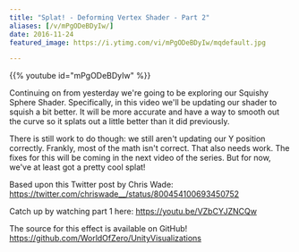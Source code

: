 ```yaml
---
title: "Splat! - Deforming Vertex Shader - Part 2"
aliases: [/v/mPgODeBDyIw/]
date: 2016-11-24
featured_image: https://i.ytimg.com/vi/mPgODeBDyIw/mqdefault.jpg

---
```


{{% youtube id="mPgODeBDyIw" %}}

Continuing on from yesterday we're going to be exploring our Squishy Sphere Shader. Specifically, in this video we'll be updating our shader to squish a bit better. It will be more accurate and have a way to smooth out the curve so it splats out a little better than it did previously.

There is still work to do though: we still aren't updating our Y position correctly. Frankly, most of the math isn't correct. That also needs work. The fixes for this will be coming in the next video of the series. But for now, we've at least got a pretty cool splat!

Based upon this Twitter post by Chris Wade: https://twitter.com/chriswade__/status/800454100693450752

Catch up by watching part 1 here: https://youtu.be/VZbCYJZNCQw

The source for this effect is available on GitHub! https://github.com/WorldOfZero/UnityVisualizations